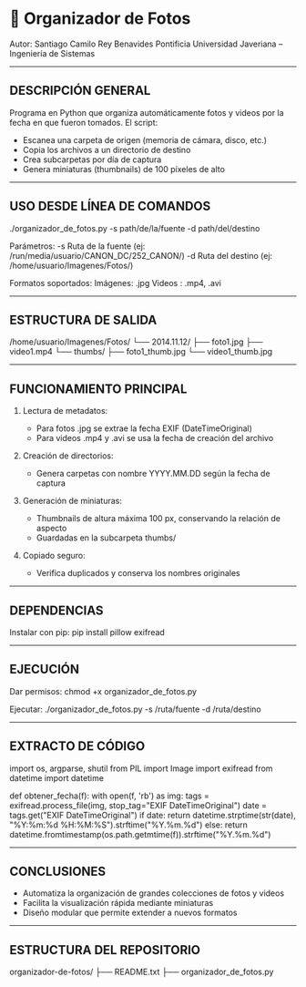# 📸 Organizador de Fotos

Autor: Santiago Camilo Rey Benavides
Pontificia Universidad Javeriana – Ingeniería de Sistemas

------------------------------------------------------------
DESCRIPCIÓN GENERAL
------------------------------------------------------------
Programa en Python que organiza automáticamente fotos y videos
por la fecha en que fueron tomados. El script:
- Escanea una carpeta de origen (memoria de cámara, disco, etc.)
- Copia los archivos a un directorio de destino
- Crea subcarpetas por día de captura
- Genera miniaturas (thumbnails) de 100 píxeles de alto

------------------------------------------------------------
USO DESDE LÍNEA DE COMANDOS
------------------------------------------------------------
./organizador_de_fotos.py -s path/de/la/fuente -d path/del/destino

Parámetros:
  -s   Ruta de la fuente (ej: /run/media/usuario/CANON_DC/252_CANON/)
  -d   Ruta del destino (ej: /home/usuario/Imagenes/Fotos/)

Formatos soportados:
  Imágenes: .jpg
  Videos : .mp4, .avi

------------------------------------------------------------
ESTRUCTURA DE SALIDA
------------------------------------------------------------
/home/usuario/Imagenes/Fotos/
└── 2014.11.12/
    ├── foto1.jpg
    ├── video1.mp4
    └── thumbs/
        ├── foto1_thumb.jpg
        └── video1_thumb.jpg

------------------------------------------------------------
FUNCIONAMIENTO PRINCIPAL
------------------------------------------------------------
1. Lectura de metadatos:
   - Para fotos .jpg se extrae la fecha EXIF (DateTimeOriginal)
   - Para videos .mp4 y .avi se usa la fecha de creación del archivo

2. Creación de directorios:
   - Genera carpetas con nombre YYYY.MM.DD según la fecha de captura

3. Generación de miniaturas:
   - Thumbnails de altura máxima 100 px, conservando la relación de aspecto
   - Guardadas en la subcarpeta thumbs/

4. Copiado seguro:
   - Verifica duplicados y conserva los nombres originales

------------------------------------------------------------
DEPENDENCIAS
------------------------------------------------------------
Instalar con pip:
  pip install pillow exifread

------------------------------------------------------------
EJECUCIÓN
------------------------------------------------------------
Dar permisos:
  chmod +x organizador_de_fotos.py

Ejecutar:
  ./organizador_de_fotos.py -s /ruta/fuente -d /ruta/destino

------------------------------------------------------------
EXTRACTO DE CÓDIGO
------------------------------------------------------------
import os, argparse, shutil
from PIL import Image
import exifread
from datetime import datetime

def obtener_fecha(f):
    with open(f, 'rb') as img:
        tags = exifread.process_file(img, stop_tag="EXIF DateTimeOriginal")
        date = tags.get("EXIF DateTimeOriginal")
    if date:
        return datetime.strptime(str(date), "%Y:%m:%d %H:%M:%S").strftime("%Y.%m.%d")
    else:
        return datetime.fromtimestamp(os.path.getmtime(f)).strftime("%Y.%m.%d")

------------------------------------------------------------
CONCLUSIONES
------------------------------------------------------------
- Automatiza la organización de grandes colecciones de fotos y videos
- Facilita la visualización rápida mediante miniaturas
- Diseño modular que permite extender a nuevos formatos

------------------------------------------------------------
ESTRUCTURA DEL REPOSITORIO
------------------------------------------------------------
organizador-de-fotos/
├── README.txt
├── organizador_de_fotos.py

